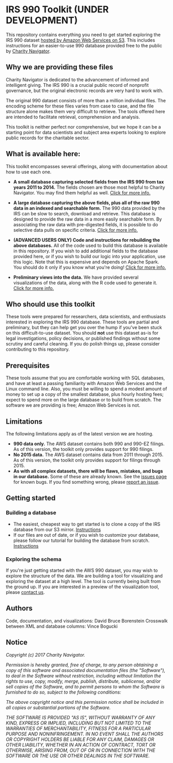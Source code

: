 # IRS 990 Toolkit (UNDER DEVELOPMENT)

This repository contains everything you need to get started exploring the IRS 990 dataset [hosted by Amazon Web Services on S3](https://aws.amazon.com/public-datasets/irs-990/). This includes instructions for an easier-to-use 990 database provided free to the public by [Charity Navigator](https://www.charitynavigator.org/).

## Why we are providing these files

Charity Navigator is dedicated to the advancement of informed and intelligent giving. The IRS 990 is a crucial public record of nonprofit governance, but the original electronic records are very hard to work with.

The original 990 dataset consists of more than a million individual files. The encoding scheme for these files varies from case to case, and the file structure alone makes them very difficult to retrieve. The tools offered here are intended to facilitate retrieval, comprehension and analysis.

This toolkit is neither perfect nor comprehensive, but we hope it can be a starting point for data scientists and subject area experts looking to explore public records for the charitable sector.

## What is available here:

This toolkit encompasses several offerings, along with documentation about how to use each one.

* **A small database capturing selected fields from the IRS 990 from tax years 2011 to 2014.** The fields chosen are those most helpful to Charity Navigator. You may find them helpful as well. [Click for more info.](http://placeholder.com)

* **A large database capturing the above fields, plus all of the raw 990 data in an indexed and searchable form.** The 990 data provided by the IRS can be slow to search,  download and retrieve. This database is designed to provide the raw data in a more easily searchable form. By associating the raw data with pre-digested fields, it is possible to do selective data pulls on specific criteria.  [Click for more info.](http://placeholder.com)

* **(ADVANCED USERS ONLY) Code and instructions for rebuilding the above databases.** All of the code used to build this database is available in this repository. If you wish to add additional fields to the database provided here, or if you wish to build our logic into your application, use this logic. Note that this is expensive and depends on Apache Spark. You should do it only if you know what you're doing!  [Click for more info.](http://placeholder.com)

* **Preliminary views into the data.** We have provided several visualizations of the data, along with the R code used to generate it.  [Click for more info.](http://placeholder.com)

## Who should use this toolkit

These tools were prepared for researchers, data scientists, and enthusiasts interested in exploring the IRS 990 database. These tools are partial and preliminary, but they can help get you over the hump if you've been stuck on this difficult-to-use dataset. You should **not** use this dataset as-is for legal investigations, policy decisions, or published findings without some scrutiny and careful cleaning. If you do polish things up, please consider contributing to this repository.

## Prerequisites

These tools assume that you are comfortable working with SQL databases, and have at least a passing familiarity with Amazon Web Services and the Linux command line. Also, you must be willing to spend a modest amount of money to set up a copy of the smallest database, plus hourly hosting fees; expect to spend more on the large database or to build from scratch. The software we are providing is free; Amazon Web Services is not.

## Limitations

The following limitations apply as of the latest version we are hosting.

* **990 data only.** The AWS dataset contains both 990 and 990-EZ filings. As of this version, the toolkit only provides support for 990 filings. 
* **No 2015 data.** The AWS dataset contains data from 2011 through 2015. As of this version, the toolkit only provides support for filings through 2015.
* **As with all complex datasets, there will be flaws, mistakes, and bugs in our database.** Some of these are already known. See the [issues page](https://github.com/CharityNavigator/irs990/issues) for known bugs. If you find something wrong, please [report an issue](https://github.com/CharityNavigator/irs990/issues).

## Getting started

### Building a database

 * The easiest, cheapest way to get started is to clone a copy of the IRS database from our S3 mirror. [Instructions](https://github.com/CharityNavigator/irs990/blob/master/documentation/clone_database.md)
 * If our files are out of date, or if you wish to customize your database, please follow our tutorial for building the database from scratch. [Instructions](http://placeholder/)

### Exploring the schema

If you're just getting started with the AWS 990 dataset, you may wish to explore the structure of the data. We are building a tool for visualizing and exploring the dataset at a high level. The tool is currently being built from the ground up. If you are interested in a preview of the visualization tool, please [contact us](mailto:dborenstein@charitynavigator.org).

## Authors

Code, documentation, and visualizations: David Bruce Borenstein
Crosswalk between XML and database columns: Vince Bogucki

## Notice

*Copyright (c) 2017 Charity Navigator.*

*Permission is hereby granted, free of charge, to any person obtaining a copy of this software and associated documentation files (the "Software"), to deal in the Software without restriction, including without limitation the rights to use, copy, modify, merge, publish, distribute, sublicense, and/or sell copies of the Software, and to permit persons to whom the Software is furnished to do so, subject to the following conditions:*

*The above copyright notice and this permission notice shall be included in all copies or substantial portions of the Software.*

*THE SOFTWARE IS PROVIDED "AS IS", WITHOUT WARRANTY OF ANY KIND, EXPRESS OR IMPLIED, INCLUDING BUT NOT LIMITED TO THE WARRANTIES OF MERCHANTABILITY, FITNESS FOR A PARTICULAR PURPOSE AND NONINFRINGEMENT. IN NO EVENT SHALL THE AUTHORS OR COPYRIGHT HOLDERS BE LIABLE FOR ANY CLAIM, DAMAGES OR OTHER LIABILITY, WHETHER IN AN ACTION OF CONTRACT, TORT OR OTHERWISE, ARISING FROM, OUT OF OR IN CONNECTION WITH THE SOFTWARE OR THE USE OR OTHER DEALINGS IN THE SOFTWARE.*
